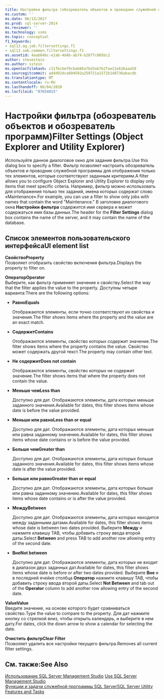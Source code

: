 ```yaml
---
title: Настройки фильтра (обозреватель объектов и проводник служебной программы) | Документация Майкрософт
ms.custom: ''
ms.date: 06/13/2017
ms.prod: sql-server-2014
ms.reviewer: ''
ms.technology: ssms
ms.topic: conceptual
f1_keywords:
- sql12.ag.job.filtersettings.f1
- sql12.swb.common.filtersettings.f1
ms.assetid: 4aab04bc-e1ab-4d4b-ab74-b287fc805bc2
author: stevestein
ms.author: sstein
ms.openlocfilehash: c31fbcbef9cbab86a7bd3ab7b2fae21e626aaa59
ms.sourcegitcommit: ad4d92dce894592a259721a1571b1d8736abacdb
ms.translationtype: MT
ms.contentlocale: ru-RU
ms.lasthandoff: 08/04/2020
ms.locfileid: "87654015"
---
```

# <a name="filter-settings-object-explorer-and-utility-explorer"></a><span data-ttu-id="75876-102">Настройки фильтра (обозреватель объектов и обозреватель программ)</span><span class="sxs-lookup"><span data-stu-id="75876-102">Filter Settings (Object Explorer and Utility Explorer)</span></span>
  <span data-ttu-id="75876-103">Используйте данное диалоговое окно для задания фильтра.</span><span class="sxs-lookup"><span data-stu-id="75876-103">Use this dialog box to specify a filter.</span></span> <span data-ttu-id="75876-104">Фильтр позволяет настроить обозреватель объектов и проводник служебной программы для отображения только тех элементов, которые соответствуют заданным критериям.</span><span class="sxs-lookup"><span data-stu-id="75876-104">A filter allows you to configure Object Explorer and Utility Explorer to display only items that meet specific criteria.</span></span> <span data-ttu-id="75876-105">Например, фильтр можно использовать для отображения только тех заданий, имена которых содержат слово «Maintenance».</span><span class="sxs-lookup"><span data-stu-id="75876-105">For example, you can use a filter to show only jobs with names that contain the word "Maintenance."</span></span> <span data-ttu-id="75876-106">В заголовке диалогового окна **Настройки фильтра** содержится имя сервера и может содержаться имя базы данных.</span><span class="sxs-lookup"><span data-stu-id="75876-106">The header for the **Filter Settings** dialog box contains the name of the server, and it may contain the name of the database.</span></span>  
  
## <a name="ui-element-list"></a><span data-ttu-id="75876-107">Список элементов пользовательского интерфейса</span><span class="sxs-lookup"><span data-stu-id="75876-107">UI element list</span></span>  
 <span data-ttu-id="75876-108">**Свойство**</span><span class="sxs-lookup"><span data-stu-id="75876-108">**Property**</span></span>  
 <span data-ttu-id="75876-109">Позволяет отобразить свойство включения фильтра.</span><span class="sxs-lookup"><span data-stu-id="75876-109">Displays the property to filter on.</span></span>  
  
 <span data-ttu-id="75876-110">**Оператор**</span><span class="sxs-lookup"><span data-stu-id="75876-110">**Operator**</span></span>  
 <span data-ttu-id="75876-111">Выберите, как фильтр применяет значение к свойству.</span><span class="sxs-lookup"><span data-stu-id="75876-111">Select the way that the filter applies the value to the property.</span></span> <span data-ttu-id="75876-112">Доступны четыре варианта:</span><span class="sxs-lookup"><span data-stu-id="75876-112">There are the following options:</span></span>  
  
-   <span data-ttu-id="75876-113">**Равно**</span><span class="sxs-lookup"><span data-stu-id="75876-113">**Equals**</span></span>  
  
     <span data-ttu-id="75876-114">Отображаются элементы, если точно соответствуют их свойства и значения.</span><span class="sxs-lookup"><span data-stu-id="75876-114">The filter shows items where the property and the value are an exact match.</span></span>  
  
-   <span data-ttu-id="75876-115">**Содержит**</span><span class="sxs-lookup"><span data-stu-id="75876-115">**Contains**</span></span>  
  
     <span data-ttu-id="75876-116">Отображаются элементы, свойство которых содержит значение.</span><span class="sxs-lookup"><span data-stu-id="75876-116">The filter shows items where the property contains the value.</span></span> <span data-ttu-id="75876-117">Свойство может содержать другой текст.</span><span class="sxs-lookup"><span data-stu-id="75876-117">The property may contain other text.</span></span>  
  
-   <span data-ttu-id="75876-118">**Не содержит**</span><span class="sxs-lookup"><span data-stu-id="75876-118">**Does not contain**</span></span>  
  
     <span data-ttu-id="75876-119">Отображаются элементы, свойство которых не содержит значение.</span><span class="sxs-lookup"><span data-stu-id="75876-119">The filter shows items that where the property does not contain the value.</span></span>  
  
-   <span data-ttu-id="75876-120">**Меньше чем**</span><span class="sxs-lookup"><span data-stu-id="75876-120">**Less than**</span></span>  
  
     <span data-ttu-id="75876-121">Доступно для дат. Отображаются элементы, дата которых меньше заданного значения.</span><span class="sxs-lookup"><span data-stu-id="75876-121">Available for dates, this filter shows items whose date is before the value provided.</span></span>  
  
-   <span data-ttu-id="75876-122">**Меньше или равно**</span><span class="sxs-lookup"><span data-stu-id="75876-122">**Less than or equal**</span></span>  
  
     <span data-ttu-id="75876-123">Доступно для дат. Отображаются элементы, дата которых меньше или равна заданному значению.</span><span class="sxs-lookup"><span data-stu-id="75876-123">Available for dates, this filter shows items whose date contains or is before the value provided.</span></span>  
  
-   <span data-ttu-id="75876-124">**Больше чем**</span><span class="sxs-lookup"><span data-stu-id="75876-124">**Greater than**</span></span>  
  
     <span data-ttu-id="75876-125">Доступно для дат. Отображаются элементы, дата которых больше заданного значения.</span><span class="sxs-lookup"><span data-stu-id="75876-125">Available for dates, this filter shows items whose date is after the value provided.</span></span>  
  
-   <span data-ttu-id="75876-126">**Больше или равно**</span><span class="sxs-lookup"><span data-stu-id="75876-126">**Greater than or equal**</span></span>  
  
     <span data-ttu-id="75876-127">Доступно для дат. Отображаются элементы, дата которых больше или равна заданному значению.</span><span class="sxs-lookup"><span data-stu-id="75876-127">Available for dates, this filter shows items whose date contains or is after the value provided.</span></span>  
  
-   <span data-ttu-id="75876-128">**Между**</span><span class="sxs-lookup"><span data-stu-id="75876-128">**Between**</span></span>  
  
     <span data-ttu-id="75876-129">Доступно для дат. Отображаются элементы, дата которых находится между заданными датами.</span><span class="sxs-lookup"><span data-stu-id="75876-129">Available for dates, this filter shows items whose date is between two dates provided.</span></span> <span data-ttu-id="75876-130">Выберите **Между** и нажмите клавишу TAB, чтобы добавить строку ввода второй даты.</span><span class="sxs-lookup"><span data-stu-id="75876-130">Select **Between** and press TAB to add another row allowing entry of the second date.</span></span>  
  
-   <span data-ttu-id="75876-131">**Вне**</span><span class="sxs-lookup"><span data-stu-id="75876-131">**Not between**</span></span>  
  
     <span data-ttu-id="75876-132">Доступно для дат. Отображаются элементы, дата которых не входит в диапазон двух заданных дат.</span><span class="sxs-lookup"><span data-stu-id="75876-132">Available for dates, this filter shows items whose date is before or after two dates provided.</span></span> <span data-ttu-id="75876-133">Выберите **Вне** и в последней ячейке столбца **Оператор** нажмите клавишу TAB, чтобы добавить строку ввода второй даты.</span><span class="sxs-lookup"><span data-stu-id="75876-133">Select **Not Between** and tab out of the **Operator** column to add another row allowing entry of the second date.</span></span>  
  
 <span data-ttu-id="75876-134">**Value**</span><span class="sxs-lookup"><span data-stu-id="75876-134">**Value**</span></span>  
 <span data-ttu-id="75876-135">Введите значение, на основе которого будет сравниваться свойство.</span><span class="sxs-lookup"><span data-stu-id="75876-135">Type the value to compare to the property.</span></span> <span data-ttu-id="75876-136">Для дат нажмите кнопку со стрелкой вниз, чтобы открыть календарь, и выберите в нем дату.</span><span class="sxs-lookup"><span data-stu-id="75876-136">For dates, click the down arrow to show a calendar for selecting the date.</span></span>  
  
 <span data-ttu-id="75876-137">**Очистить фильтр**</span><span class="sxs-lookup"><span data-stu-id="75876-137">**Clear Filter**</span></span>  
 <span data-ttu-id="75876-138">Позволяет удалить все настройки текущего фильтра.</span><span class="sxs-lookup"><span data-stu-id="75876-138">Removes all current filter settings.</span></span>  
  
## <a name="see-also"></a><span data-ttu-id="75876-139">См. также:</span><span class="sxs-lookup"><span data-stu-id="75876-139">See Also</span></span>  
 <span data-ttu-id="75876-140">[Использование SQL Server Management Studio](../sql-server-management-studio-ssms.md) </span><span class="sxs-lookup"><span data-stu-id="75876-140">[Use SQL Server Management Studio](../sql-server-management-studio-ssms.md) </span></span>  
 [<span data-ttu-id="75876-141">Функции и задачи служебной программы SQL Server</span><span class="sxs-lookup"><span data-stu-id="75876-141">SQL Server Utility Features and Tasks</span></span>](../../relational-databases/manage/sql-server-utility-features-and-tasks.md)  
  
  
